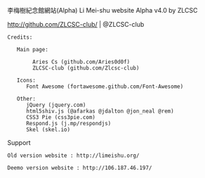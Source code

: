 李梅樹紀念館網站(Alpha)
Li Mei-shu website Alpha v4.0 by ZLCSC

http://github.com/ZLCSC-club/ | @ZLCSC-club

    Credits:

	   Main page:
        
            Aries Cs (github.com/Aries0d0f)
            ZLCSC-club (github.com/Zlcsc-club)

	   Icons:
		  Font Awesome (fortawesome.github.com/Font-Awesome)

	   Other:
		  jQuery (jquery.com)
		  html5shiv.js (@afarkas @jdalton @jon_neal @rem)
		  CSS3 Pie (css3pie.com)
		  Respond.js (j.mp/respondjs)
		  Skel (skel.io)

Support

    Old version website : http://limeishu.org/

    Deemo version website : http://106.187.46.197/
